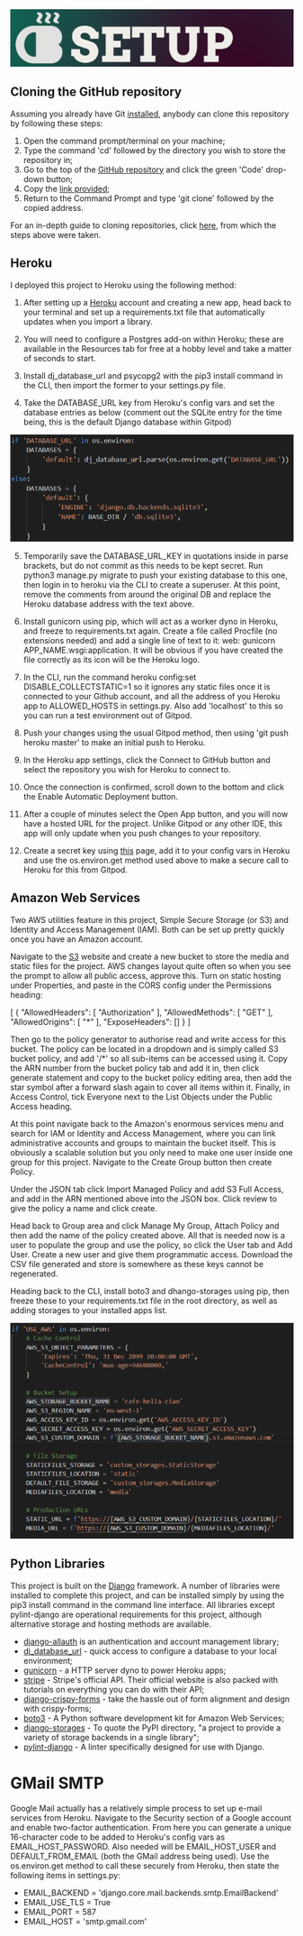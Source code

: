 <img src="../setup-banner.png">

## Cloning the GitHub repository

Assuming you already have Git [installed](https://git-scm.com/download/), anybody can clone this repository by following these steps:

1. Open the command prompt/terminal on your machine;
2. Type the command 'cd' followed by the directory you wish to store the repository in;
3. Go to the top of the [GitHub repository](https://github.com/kiehozero/bella-ciao/) and click the green 'Code' drop-down button;
4. Copy the [link provided](https://github.com/kiehozero/bella-ciao.git);
5. Return to the Command Prompt and type 'git clone' followed by the copied address.

For an in-depth guide to cloning repositories, click [here](https://www.howtogeek.com/451360/how-to-clone-a-github-repository/), from which the steps above were taken.


## Heroku

I deployed this project to Heroku using the following method:

1. After setting up a [Heroku](https://www.heroku.com/) account and creating a new app, head back to your terminal and set up a requirements.txt file that automatically updates when you import a library. 

2. You will need to configure a Postgres add-on within Heroku; these are available in the Resources tab for free at a hobby level and take a matter of seconds to start. 

3. Install dj_database_url and psycopg2 with the pip3 install command in the CLI, then import the former to your settings.py file.

4. Take the DATABASE_URL key from Heroku's config vars and set the database entries as below (comment out the SQLite entry for the time being, this is the default Django database within Gitpod)

<img src="../db-reqs.png">

5. Temporarily save the DATABASE_URL_KEY in quotations inside in parse brackets, but do not commit as this needs to be kept secret. Run python3 manage.py migrate to push your existing database to this one, then login in to heroku via the CLI to create a superuser. At this point, remove the comments from around the original DB and replace the Heroku database address with the text above.

6. Install gunicorn using pip, which will act as a worker dyno in Heroku, and freeze to requirements.txt again. Create a file called Procfile (no extensions needed) and add a single line of text to it: web: gunicorn APP_NAME.wsgi:application. It will be obvious if you have created the file correctly as its icon will be the Heroku logo.

7. In the CLI, run the command heroku config:set DISABLE_COLLECTSTATIC=1 so it ignores any static files once it is connected to your Github account, and all the address of you Heroku app to ALLOWED_HOSTS in settings.py. Also add 'localhost' to this so you can run a test environment out of Gitpod.
8. Push your changes using the usual Gitpod method, then using 'git push heroku master' to make an initial push to Heroku.
9. In the Heroku app settings, click the Connect to GitHub button and select the repository you wish for Heroku to connect to. 
10. Once the connection is confirmed, scroll down to the bottom and click the Enable Automatic Deployment button.
11. After a couple of minutes select the Open App button, and you will now have a hosted URL for the project. Unlike Gitpod or any other IDE, this app will only update when you push changes to your repository.
12. Create a secret key using [this](https://miniwebtool.com/django-secret-key-generator/) page, add it to your config vars in Heroku and use the os.environ.get method used above to make a secure call to Heroku for this from Gitpod.
 

## Amazon Web Services

Two AWS utilities feature in this project, Simple Secure Storage (or S3) and Identity and Access Management (IAM). Both can be set up pretty quickly once you have an Amazon account.

Navigate to the [S3](https://aws.amazon.com/) website and create a new bucket to store the media and static files for the project. AWS changes layout quite often so when you see the prompt to allow all public access, approve this. Turn on static hosting under Properties, and paste in the CORS config under the Permissions heading:

[
	{
 		"AllowedHeaders": [
     		"Authorization"
 		    ],
 	    "AllowedMethods": [
		    "GET"
 		    ],
 		"AllowedOrigins": [
     	    "*"
 		    ],
		"ExposeHeaders": []
	}
] 

Then go to the policy generator to authorise read and write access for this bucket. The policy can be located in a dropdown and is simply called S3 bucket policy, and add '/*' so all sub-items can be accessed using it. Copy the ARN number from the bucket policy tab and add it in, then click generate statement and copy to the bucket policy editing area, then add the star symbol after a forward slash again to cover all items within it. Finally, in Access Control, tick Everyone next to the List Objects under the Public Access heading.

At this point navigate back to the Amazon's enormous services menu and search for IAM or Identity and Access Management, where you can link administrative accounts and groups to maintain the bucket itself. This is obviously a scalable solution but you only need to make one user inside one group for this project. Navigate to the Create Group button then create Policy. 

Under the JSON tab click Import Managed Policy and add S3 Full Access, and add in the ARN mentioned above into the JSON box. Click review to give the policy a name and click create.

Head back to Group area and click Manage My Group, Attach Policy and then add the name of the policy created above. All that is needed now is a user to populate the group and use the policy, so click the User tab and Add User. Create a new user and give them programmatic access. Download the CSV file generated and store is somewhere as these keys cannot be regenerated.

Heading back to the CLI, install boto3 and dhango-storages using pip, then freeze these to your requirements.txt file in the root directory, as well as adding storages to your installed apps list.

<img src="../aws-reqs.png">


## Python Libraries

This project is built on the [Django](https://www.djangoproject.com/) framework. A number of libraries were installed to complete this project, and can be installed simply by using the pip3 install command in the command line interface. All libraries except pylint-django are operational requirements for this project, although alternative storage and hosting methods are available.

- [django-allauth](https://pypi.org/project/django-allauth/) is an authentication and account management library;
- [dj_database_url](https://pypi.org/project/dj-database-url/) - quick access to configure a database to your local environment;
- [gunicorn](https://pypi.org/project/gunicorn/) - a HTTP server dyno to power Heroku apps;
- [stripe](https://pypi.org/project/stripe/) - Stripe's official API. Their official website is also packed with tutorials on everything you can do with their API;
- [django-crispy-forms](https://github.com/django-crispy-forms/django-crispy-forms) - take the hassle out of form alignment and design with crispy-forms;
- [boto3](https://pypi.org/project/boto3/) - A Python software development kit for Amazon Web Services;
- [django-storages](https://pypi.org/project/django-storages/) - To quote the PyPI directory, "a project to provide a variety of storage backends in a single library";
- [pylint-django](https://pypi.org/project/pylint-django/) - A linter specifically designed for use with Django.


# GMail SMTP

Google Mail actually has a relatively simple process to set up e-mail services from Heroku. Navigate to the Security section of a Google account and enable two-factor authentication. From here you can generate a unique 16-character code to be added to Heroku's config vars as EMAIL_HOST_PASSWORD. Also needed will be EMAIL_HOST_USER and DEFAULT_FROM_EMAIL (both the GMail address being used). Use the os.environ.get method to call these securely from Heroku, then state the following items in settings.py:

 - EMAIL_BACKEND = 'django.core.mail.backends.smtp.EmailBackend'
 - EMAIL_USE_TLS = True
 - EMAIL_PORT = 587
 - EMAIL_HOST = 'smtp.gmail.com'